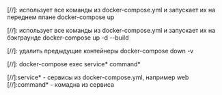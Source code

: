[//]: использует все команды из docker-compose.yml и запускает их на переднем плане
docker-compose up

[//]: использует все команды из docker-compose.yml и запускает их на бэкграунде
docker-compose up -d --build

[//]: удалить предыдущие контейнеры
docker-compose down -v

[//]: 
docker-compose exec service* command* 



[//]:service* - сервисы из docker-compose.yml, например web
[//]:command* - комадна из сервиса
